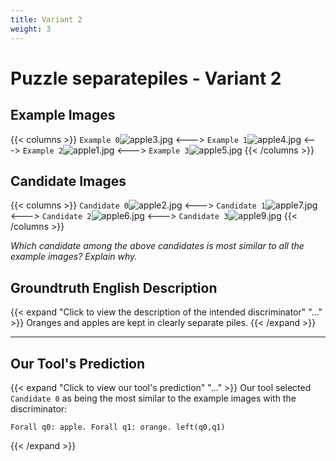 ```yaml
---
title: Variant 2
weight: 3
---
```


# Puzzle separatepiles - Variant 2

## Example Images
{{< columns >}}
`Example 0`![apple3.jpg](/natscene_data/images/apple3.jpg)
<--->
`Example 1`![apple4.jpg](/natscene_data/images/apple4.jpg)
<--->
`Example 2`![apple1.jpg](/natscene_data/images/apple1.jpg)
<--->
`Example 3`![apple5.jpg](/natscene_data/images/apple5.jpg)
{{< /columns >}}

## Candidate Images
{{< columns >}}
`Candidate 0`![apple2.jpg](/natscene_data/images/apple2.jpg)
<--->
`Candidate 1`![apple7.jpg](/natscene_data/images/apple7.jpg)
<--->
`Candidate 2`![apple6.jpg](/natscene_data/images/apple6.jpg)
<--->
`Candidate 3`![apple9.jpg](/natscene_data/images/apple9.jpg)
{{< /columns >}}

*Which candidate among the above candidates is most similar to all the example images? Explain why.*

## Groundtruth English Description

{{< expand "Click to view the description of the intended discriminator" "..." >}}
Oranges and apples are kept in clearly separate piles.
{{< /expand >}}

---



## Our Tool's Prediction

{{< expand "Click to view our tool's prediction" "..." >}}
Our tool selected `Candidate 0` as being the most similar to the example images with the discriminator:
```plaintext
Forall q0: apple. Forall q1: orange. left(q0,q1)
```
{{< /expand >}}
